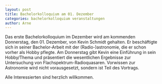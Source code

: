```yaml
---
layout: post
title: Bachelorkolloquium am 01. Dezember
categories: bachelorkolloquium veranstaltungen
author: Arne
---
```

Das erste Bachelorkolloquium im Dezember wird am kommenden Donnerstag, den 01. Dezember, von Kevin Schmidt gehalten.
Er beschäftigte sich in seiner Bachelor-Arbeit mit der (Radio-)astronomie, die er schon vorher als Hobby pflegte.
Am Donnerstag gibt Kevin eine Einführung in sein Hobby/Thema und präsentiert die wesentlichen Ergebnisse zur Untersuchung von Flachspektrum-Radioquasaren. Vorwissen zur Astronomie wird nicht vorausgesetzt, sondern ist Teil des Vortrags.

Alle Interessierten sind herzlich willkommen.
